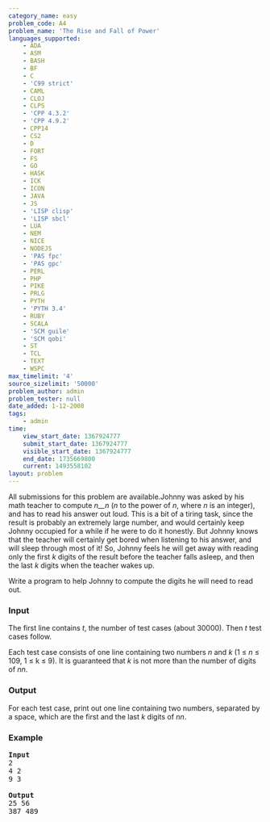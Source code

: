 ```yaml
---
category_name: easy
problem_code: A4
problem_name: 'The Rise and Fall of Power'
languages_supported:
    - ADA
    - ASM
    - BASH
    - BF
    - C
    - 'C99 strict'
    - CAML
    - CLOJ
    - CLPS
    - 'CPP 4.3.2'
    - 'CPP 4.9.2'
    - CPP14
    - CS2
    - D
    - FORT
    - FS
    - GO
    - HASK
    - ICK
    - ICON
    - JAVA
    - JS
    - 'LISP clisp'
    - 'LISP sbcl'
    - LUA
    - NEM
    - NICE
    - NODEJS
    - 'PAS fpc'
    - 'PAS gpc'
    - PERL
    - PHP
    - PIKE
    - PRLG
    - PYTH
    - 'PYTH 3.4'
    - RUBY
    - SCALA
    - 'SCM guile'
    - 'SCM qobi'
    - ST
    - TCL
    - TEXT
    - WSPC
max_timelimit: '4'
source_sizelimit: '50000'
problem_author: admin
problem_tester: null
date_added: 1-12-2008
tags:
    - admin
time:
    view_start_date: 1367924777
    submit_start_date: 1367924777
    visible_start_date: 1367924777
    end_date: 1735669800
    current: 1493558102
layout: problem
---
```

All submissions for this problem are available.Johnny was asked by his math teacher to compute _n__n_ (_n_ to the power of _n_, where _n_ is an integer), and has to read his answer out loud. This is a bit of a tiring task, since the result is probably an extremely large number, and would certainly keep Johnny occupied for a while if he were to do it honestly. But Johnny knows that the teacher will certainly get bored when listening to his answer, and will sleep through most of it! So, Johnny feels he will get away with reading only the first _k_ digits of the result before the teacher falls asleep, and then the last _k_ digits when the teacher wakes up.

Write a program to help Johnny to compute the digits he will need to read out.

### Input

The first line contains _t_, the number of test cases (about 30000). Then _t_ test cases follow.

Each test case consists of one line containing two numbers _n_ and _k_ (1 ≤ _n_ ≤ 109, 1 ≤ k ≤ 9). It is guaranteed that _k_ is not more than the number of digits of _nn_.

### Output

For each test case, print out one line containing two numbers, separated by a space, which are the first and the last _k_ digits of _nn_.

### Example

<pre>
<b>Input</b>
2
4 2
9 3

<b>Output</b>
25 56
387 489

</pre>